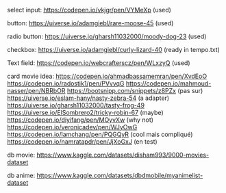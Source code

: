 select input:
https://codepen.io/vkjgr/pen/VYMeXp (used)

button:
https://uiverse.io/adamgiebl/rare-moose-45 (used)

radio button:
https://uiverse.io/gharsh11032000/moody-dog-23 (used)

checkbox:
https://uiverse.io/adamgiebl/curly-lizard-40 (ready in tempo.txt)

Text field:
https://codepen.io/webcrafterscz/pen/WLxzyQ (used)


card movie idea:
https://codepen.io/ahmadbassamemran/pen/XvdEoO
https://codepen.io/radostik1/pen/PVvvqG
https://codepen.io/mahmoud-nasser/pen/NBRbOR
https://bootsnipp.com/snippets/z8PZx (pas sur)
https://uiverse.io/eslam-hany/nasty-zebra-54 (a adapter)
https://uiverse.io/gharsh11032000/tasty-frog-49
https://uiverse.io/ElSombrero2/tricky-robin-67 (maybe)
https://codepen.io/diyifang/pen/MOyvXw (why not)
https://codepen.io/veronicadev/pen/WJyOwG
https://codepen.io/lamchang/pen/PQGQyR (cool mais compliqué)
https://codepen.io/namratapdr/pen/JjXoGxJ (en test)

db movie:
https://www.kaggle.com/datasets/disham993/9000-movies-dataset

db anime:
https://www.kaggle.com/datasets/dbdmobile/myanimelist-dataset
